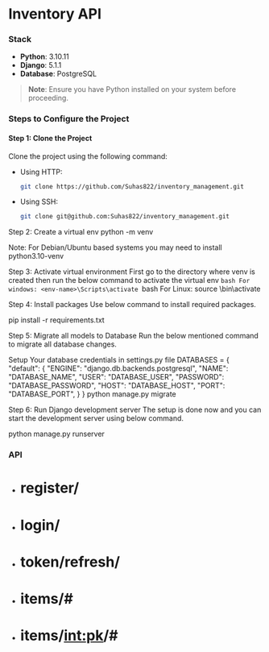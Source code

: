 # Inventory API

### Stack
- **Python**: 3.10.11
- **Django**: 5.1.1
- **Database**: PostgreSQL

> **Note**: Ensure you have Python installed on your system before proceeding.

### Steps to Configure the Project

#### Step 1: Clone the Project
Clone the project using the following command:

- Using HTTP: 
  ```bash
  git clone https://github.com/Suhas822/inventory_management.git

- Using SSH: 
    ```bash
  git clone git@github.com:Suhas822/inventory_management.git
Step 2: Create a virtual env
python -m venv <env-name>

Note: For Debian/Ubuntu based systems you may need to install python3.10-venv



Step 3: Activate virtual environment
First go to the directory where venv is created then run the below command to activate the virtual env
    ```bash
        For windows: <env-name>\Scripts\activate
    ```bash
        For Linux: source <env-name>\bin\activate

Step 4: Install packages
Use below command to install required packages.

pip install -r requirements.txt

Step 5: Migrate all models to Database
Run the below mentioned command to migrate all database changes.

Setup Your database credentials in settings.py file
DATABASES = {
    "default": {
        "ENGINE": "django.db.backends.postgresql",
        "NAME": "DATABASE_NAME",
        "USER": "DATABASE_USER",
        "PASSWORD": "DATABASE_PASSWORD",
        "HOST": "DATABASE_HOST",
        "PORT": "DATABASE_PORT",
    }
}
python manage.py migrate

Step 6: Run Django development server
The setup is done now and you can start the development server using below command.

python manage.py runserver


### API 
- # register/ #
- # login/ #
- # token/refresh/ #
- # items/#
- # items/<int:pk>/#